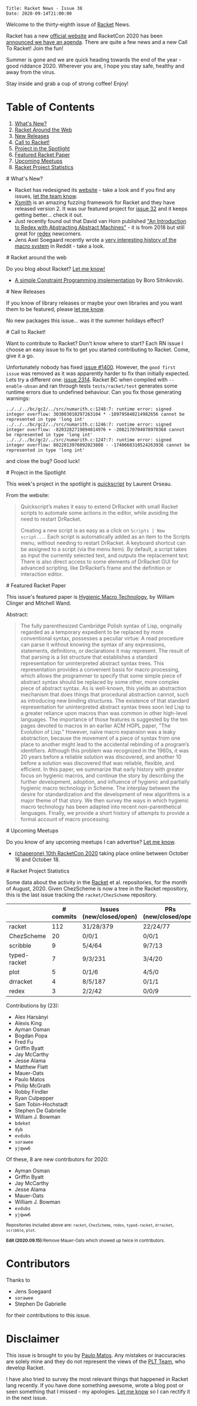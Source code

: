     Title: Racket News - Issue 38
    Date: 2020-09-14T21:00:00

Welcome to the thirty-eighth issue of [Racket](https://www.racket-lang.org) News. 

Racket has a new [official website](https://www.racket-lang.org) and RacketCon 2020 has been [announced we have an agenda](https://con.racket-lang.org). There are quite a few news and a new Call To Racket! Join the fun! 

Summer is gone and we are quick heading towards the end of the year - good riddance 2020. Wherever you are, I hope you stay safe, healthy and away from the virus.

Stay inside and grab a cup of strong coffee!
Enjoy!

# Table of Contents

1. [What's New?](#whatsnew)
2. [Racket Around the Web](#aroundtheweb)
3. [New Releases](#newreleases)
4. [Call to Racket!](#calltoracket)
5. [Project in the Spotlight](#spotlight)
6. [Featured Racket Paper](#featuredpaper)
7. [Upcoming Meetups](#meetups)
8. [Racket Project Statistics](#stats)

<div id='whatsnew'/>
# What's New?

* Racket has redesigned its [website](https://www.racket-lang.org/) - take a look and if you find any issues, [let the team know](https://github.com/racket/racket-lang-org).
* [Xsmith](http://www.flux.utah.edu/project/xsmith) is an amazing fuzzing framework for Racket and they have released version 2. It was our featured project for [issue 32](https://racket-news.com/2020/06/racket-news-issue-32.html#spotlight) and it keeps getting better... check it out.
* Just recently found out that David van Horn published ["An Introduction to Redex with Abstracting Abstract Machines"](https://dvanhorn.github.io/redex-aam-tutorial/) - it is from 2018 but still great for [redex](https://docs.racket-lang.org/redex/The_Redex_Reference.html?q=redex) newcomers.
* Jens Axel Soegaard recently wrote a [very interesting history of the macro system](https://www.reddit.com/r/Racket/comments/ie8rlf/when_creating_macros_is_syntaxparse_preferred_to/g2gpjw8?utm_source=share&utm_medium=web2x&context=3) in Reddit - take a look.

<div id='aroundtheweb'/>
# Racket around the web

Do you blog about Racket? [Let me know!](mailto:pmatos@linki.tools)

* [A simple Constraint Programming implementation](https://bor0.wordpress.com/2020/08/22/a-simple-constraint-programming-implementation/) by Boro Sitnikovski.

<div id='newreleases'/>
# New Releases

If you know of library releases or maybe your own libraries and you want them to be featured, please [let me know](mailto:pmatos@linki.tools).

No new packages this issue... was it the summer holidays effect?

<div id='calltoracket'/>
# Call to Racket!

Want to contribute to Racket? Don't know where to start? Each RN issue I choose an easy issue to fix to get you started contributing to Racket. Come, give it a go.

Unfortunately nobody has fixed [issue #1400](https://github.com/racket/racket/issues/1400). However, the `good first issue` was removed as it was apparently harder to fix than initially expected. Lets try a different one: [issue 2314](https://github.com/racket/racket/issues/2314). Racket BC when compiled with `--enable-ubsan` and ran through tests `tests/racket/test` generates some runtime errors due to undefined behaviour. Can you fix those generating warnings:

```
../../../bc/gc2/../src/numarith.c:1248:7: runtime error: signed integer overflow: 303003010297263104 * -189795840214982656 cannot be represented in type 'long int'
../../../bc/gc2/../src/numarith.c:1246:7: runtime error: signed integer overflow: -8203282719894814976 + -2082170704078970368 cannot be represented in type 'long int'
../../../bc/gc2/../src/numarith.c:1247:7: runtime error: signed integer overflow: 8022013976092023808 - -1740668310524263936 cannot be represented in type 'long int'
```

and close the bug? Good luck!

<div id='spotlight'/>
# Project in the Spotlight

This week's project in the spotlight is [quickscript](https://pkgs.racket-lang.org/package/quickscript) by Laurent Orseau.

From the website:

> Quickscript’s makes it easy to extend DrRacket with small Racket scripts to automate some actions in the editor, while avoiding the need to restart DrRacket.
>
> Creating a new script is as easy as a click on `Scripts | New script...`. Each script is automatically added as an item to the Scripts menu, without needing to restart DrRacket. A keyboard shortcut can be assigned to a script (via the menu item). By default, a script takes as input the currently selected text, and outputs the replacement text. There is also direct access to some elements of DrRacket GUI for advanced scripting, like DrRacket’s frame and the definition or interaction editor.

<div id='featuredpaper'/>
# Featured Racket Paper

This issue's featured paper is [Hygienic Macro Technology](https://drive.google.com/file/d/1sLhAbr5BgWEGP98Mpy63Wb6a0VlEeMbl/view?usp=sharing), by William Clinger and Mitchell Wand.

Abstract:

> The fully parenthesized Cambridge Polish syntax of Lisp, originally regarded as a temporary expedient to be replaced by more conventional syntax, possesses a peculiar virtue: A read procedure can parse it without knowing the syntax of any expressions, statements, definitions, or declarations it may represent. The result of that parsing is a list structure that establishes a standard representation for uninterpreted abstract syntax trees.
> This representation provides a convenient basis for macro processing, which allows the programmer to specify that some simple piece of abstract syntax should be replaced by some other, more complex piece of abstract syntax. As is well-known, this yields an abstraction mechanism that does things that procedural abstraction cannot, such as introducing new binding structures.
> The existence of that standard representation for uninterpreted abstract syntax trees soon led Lisp to a greater reliance upon macros than was common in other high-level languages. The importance of those features is suggested by the ten pages devoted to macros in an earlier ACM HOPL paper, "The Evolution of Lisp."
> However, naïve macro expansion was a leaky abstraction, because the movement of a piece of syntax from one place to another might lead to the accidental rebinding of a program’s identifiers. Although this problem was recognized in the 1960s, it was 20 years before a reliable solution was discovered, and another 10 before a solution was discovered that was reliable, flexible, and efficient.
> In this paper, we summarize that early history with greater focus on hygienic macros, and continue the story by describing the further development, adoption, and influence of hygienic and partially hygienic macro technology in Scheme. The interplay between the desire for standardization and the development of new algorithms is a major theme of that story. 
> We then survey the ways in which hygienic macro technology has been adapted into recent non-parenthetical languages. Finally, we provide a short history of attempts to provide a formal account of macro processing.

<div id='meetups'/>
# Upcoming Meetups

Do you know of any upcoming meetups I can advertise? [Let me know](mailto:pmatos@linki.tools).

* [(chaperone) 10th RacketCon 2020](https://con.racket-lang.org/) taking place online between October 16 and October 18.

<div id='stats'/>
# Racket Project Statistics

Some data about the activity in the [Racket](https://github.com/racket) et al. repositories, for the month of August, 2020.
Given ChezScheme is now a tree in the Racket repository, this is the last issue tracking the `racket/ChezScheme` repository.

<!-- Repo racket -->
<!-- # Commits: 112 -->
<!-- Issues: 31/28/379 -->
<!-- PRs: 22/24/77 -->

<!-- Repo ChezScheme -->
<!-- # Commits: 20 -->
<!-- Issues: 0/0/1 -->
<!-- PRs: 0/0/1 -->

<!-- Repo scribble -->
<!-- # Commits: 9 -->
<!-- Issues: 5/4/64 -->
<!-- PRs: 9/7/13 -->

<!-- Repo typed-racket -->
<!-- # Commits: 7 -->
<!-- Issues: 9/3/231 -->
<!-- PRs: 3/4/20 -->

<!-- Repo plot -->
<!-- # Commits: 7 -->
<!-- Issues: 0/1/6 -->
<!-- PRs: 4/5/0 -->

<!-- Repo drracket -->
<!-- # Commits: 4 -->
<!-- Issues: 8/5/187 -->
<!-- PRs: 0/1/1 -->

<!-- Repo redex -->
<!-- # Commits: 3 -->
<!-- Issues: 2/2/42 -->
<!-- PRs: 0/0/9 -->

<div class="table-wrapper">
<table class="fl-table">
<thead>
<tr><th></th><th># commits</th><th>Issues (new/closed/open)</th><th>PRs (new/closed/open)</th></tr>
</thead>
<tr><td>racket</td><td>112</td>          <td>31/28/379</td>        <td>22/24/77</td></tr>
<tr><td>ChezScheme</td><td>20</td>       <td>0/0/1</td>            <td>0/0/1</td></tr>
<tr><td>scribble</td><td>9</td>          <td>5/4/64</td>           <td>9/7/13</td></tr>
<tr><td>typed-racket</td><td>7</td>      <td>9/3/231</td>          <td>3/4/20</td></tr>
<tr><td>plot</td><td>5</td>              <td>0/1/6</td>            <td>4/5/0</td></tr>
<tr><td>drracket</td><td>4</td>          <td>8/5/187</td>          <td>0/1/1</td></tr>
<tr><td>redex</td><td>3</td>             <td>2/2/42</td>           <td>0/0/9</td></tr>
</table>
</div>

Contributions by (23):

* Alex Harsányi
* Alexis King
* Ayman Osman
* Bogdan Popa
* Fred Fu
* Griffin Byatt
* Jay McCarthy
* Jesse Alama
* Matthew Flatt
* Mauer-Oats
* Paulo Matos
* Philip McGrath
* Robby Findler
* Ryan Culpepper
* Sam Tobin-Hochstadt
* Stephen De Gabrielle
* William J. Bowman
* `bdeket`
* `dyb`
* `evdubs`
* `sorawee`
* `yjqww6`

Of these, 8 are new contributors for 2020:

* Ayman Osman
* Griffin Byatt
* Jay McCarthy
* Jesse Alama
* Mauer-Oats
* William J. Bowman
* `evdubs`
* `yjqww6`

<small>Repositories included above are: `racket`, `ChezScheme`, `redex`, `typed-racket`, `drracket`, `scribble`, `plot`.</small>

<small><strong>Edit (2020.09.15):</strong>Remove Mauer-Oats which showed up twice in contributors.</small>

# Contributors

Thanks to

* Jens Soegaard
* `sorawee`
* Stephen De Gabrielle

for their contributions to this issue.

# Disclaimer

This issue is brought to you by [Paulo Matos](mailto:pmatos@linki.tools). Any mistakes or inaccuracies are solely mine and
they do not represent the views of the [PLT Team](http://www.racket-lang.org/team.html), who develop Racket.

I have also tried to survey the most relevant things that happened in Racket lang recently. If you have done something awesome, wrote a blog post or seen something that I missed - my apologies. [Let me know](mailto:pmatos@linki.tools) so I can rectify it in the next issue.
